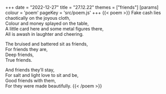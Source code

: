 +++
date = "2022-12-27"
title = "27.12.22"
themes = ["friends"]
[params]
  colour = 'poem'
  pageKey = 'src/poem.js'
+++
{{< poem >}}
Fake cash lies chaotically on the joyous cloth,  
Colour and money splayed on the table,  
A little card here and some metal figures there,  
All is awash in laughter and cheering.  
  
The bruised and battered sit as friends,  
For friends they are,  
Deep friends,  
True friends.  
  
And friends they’ll stay,  
For salt and light love to sit and be,  
Good friends with them,  
For they were made beautifully.
{{< /poem >}}